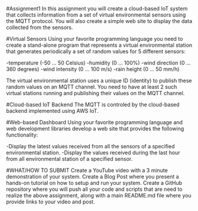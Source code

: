 #Assignment1
In this assignment you will create a cloud-based IoT system that collects information from a set of virtual environmental sensors using the MQTT protocol. You will also create a simple web site to display the data collected from the sensors.

#Virtual Sensors
Using your favorite programming language you need to create a stand-alone program that represents a virtual environmental station that generates periodically a set of random values for 5 different sensors:

-temperature (-50 ... 50 Celsius)
-humidity (0 ... 100%)
-wind direction (0 ... 360 degrees)
-wind intensity (0 ... 100 m/s)
-rain height (0 ... 50 mm/h)

The virtual environmental station uses a unique ID (identity) to publish these random values on an MQTT channel. You need to have at least 2 such virtual stations running and publishing their values on the MQTT channel.

#Cloud-based IoT Backend
The MQTT is controled by the cloud-based backend implemented using AWS IoT.


#Web-based Dashboard
Using your favorite programming language and web development libraries develop a web site that provides the following functionality:

-Display the latest values received from all the sensors of a specified environmental station.
-Display the values received during the last hour from all environmental station of a specified sensor.

#WHAT/HOW TO SUBMIT
Create a YouTube video with a 3 minute demonstration of your system.
Create a Blog Post where you present a hands-on tutorial on how to setup and run your system.
Create a GitHub repository where you will push all your code and scripts that are need to realize the above assignment, along with a main README.md file where you provide links to your video and post.
